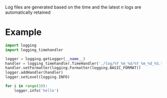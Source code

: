 Log files are generated based on the time and the latest n logs are automatically retained

# Example

```python
import logging
import logging_timehandler

logger = logging.getLogger(__name__)
handler = logging_timehandler.TimeHandler('./log/%Y_%m_%d/%Y_%m_%d_%S.txt', retain=5)
handler.setFormatter(logging.Formatter(logging.BASIC_FORMAT))
logger.addHandler(handler)
logger.setLevel(logging.INFO)

for i in range(10):
    logger.info('hello')
```